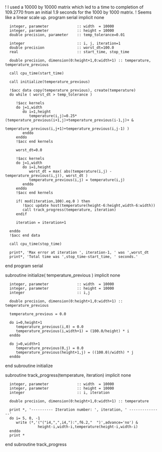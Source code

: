 ! I used a 10000 by 10000 matrix which led to a time to completion of 109.2770 from an initial 1.9 seconds for the 1000 by 1000 matrix. 
! Seems like a linear scale up. 
program serial
      implicit none

      integer, parameter             :: width  = 10000
      integer, parameter             :: height = 10000
      double precision, parameter    :: temp_tolerance=0.01

      integer                        :: i, j, iteration=1
      double precision               :: worst_dt=100.0
      real                           :: start_time, stop_time

      double precision, dimension(0:height+1,0:width+1) :: temperature, temperature_previous

      call cpu_time(start_time)

      call initialize(temperature_previous)

      !$acc data copy(temperature_previous), create(temperature)
      do while ( worst_dt > temp_tolerance )

         !$acc kernels
         do j=1,width
            do i=1,height
               temperature(i,j)=0.25*(temperature_previous(i+1,j)+temperature_previous(i-1,j)+ &
                                      temperature_previous(i,j+1)+temperature_previous(i,j-1) )
            enddo
         enddo
         !$acc end kernels

         worst_dt=0.0

         !$acc kernels
         do j=1,width
            do i=1,height
               worst_dt = max( abs(temperature(i,j) - temperature_previous(i,j)), worst_dt )
               temperature_previous(i,j) = temperature(i,j)
            enddo
         enddo
         !$acc end kernels

         if( mod(iteration,100).eq.0 ) then
            !$acc update host(temperature(height-6:height,width-6:width))
            call track_progress(temperature, iteration)
         endif

         iteration = iteration+1

      enddo
      !$acc end data

      call cpu_time(stop_time)

      print*, 'Max error at iteration ', iteration-1, ' was ',worst_dt
      print*, 'Total time was ',stop_time-start_time, ' seconds.'

end program serial


subroutine initialize( temperature_previous )
      implicit none

      integer, parameter             :: width  = 10000
      integer, parameter             :: height = 10000
      integer                        :: i,j

      double precision, dimension(0:height+1,0:width+1) :: temperature_previous

      temperature_previous = 0.0

      do i=0,height+1
         temperature_previous(i,0) = 0.0
         temperature_previous(i,width+1) = (100.0/height) * i
      enddo

      do j=0,width+1
         temperature_previous(0,j) = 0.0
         temperature_previous(height+1,j) = ((100.0)/width) * j
      enddo

end subroutine initialize


subroutine track_progress(temperature, iteration)
      implicit none

      integer, parameter             :: width  = 10000
      integer, parameter             :: height = 10000
      integer                        :: i, iteration

      double precision, dimension(0:height+1,0:width+1) :: temperature

      print *, '---------- Iteration number: ', iteration, ' ---------------'
      do i= 5, 0, -1
         write (*,'("("i4,",",i4,"):",f6.2,"  ")',advance='no') &
                   height-i,width-i,temperature(height-i,width-i)
      enddo
      print *
end subroutine track_progress
